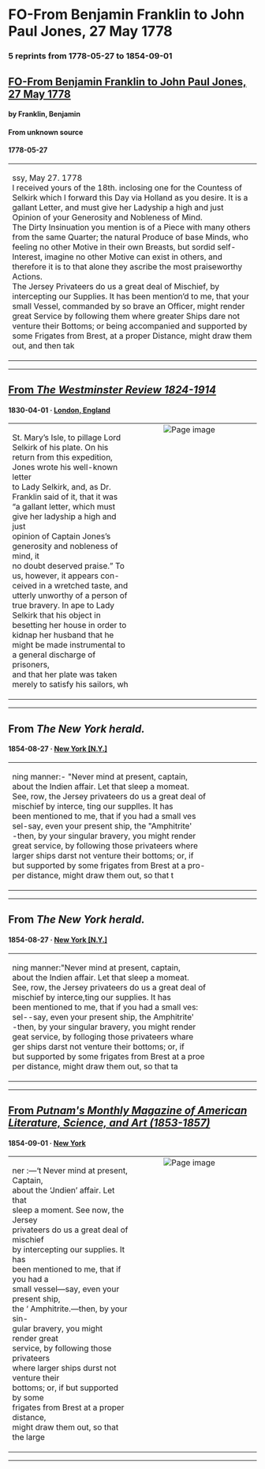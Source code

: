 
# FO-From Benjamin Franklin to John Paul Jones, 27 May 1778

### 5 reprints from 1778-05-27 to 1854-09-01

## [FO-From Benjamin Franklin to John Paul Jones, 27 May 1778](https://founders.archives.gov/documents/Franklin/01-26-02-0477)

#### by Franklin, Benjamin

#### From unknown source

#### 1778-05-27

<table style="width: 100%;"><tr><td style="width: 50%">

ssy, May 27. 1778  
I received yours of the 18th. inclosing one for the Countess of Selkirk which I forward this Day via Holland as you desire. It is a gallant Letter, and must give her Ladyship a high and just Opinion of your Generosity and Nobleness of Mind.  
The Dirty Insinuation you mention is of a Piece with many others from the same Quarter; the natural Produce of base Minds, who feeling no other Motive in their own Breasts, but sordid self-Interest, imagine no other Motive can exist in others, and therefore it is to that alone they ascribe the most praiseworthy Actions.  
The Jersey Privateers do us a great deal of Mischief, by intercepting our Supplies. It has been mention’d to me, that your small Vessel, commanded by so brave an Officer, might render great Service by following them where greater Ships dare not venture their Bottoms; or being accompanied and supported by some Frigates from Brest, at a proper Distance, might draw them out, and then tak
</td></tr></table>

---

## [From _The Westminster Review 1824-1914_](https://archive.org/details/sim_westminster-review_1830-04_12/page/n200/mode/1up?view=theater)

#### 1830-04-01 &middot; [London, England](http://dbpedia.org/resource/London)

<table style="width: 100%;"><tr><td style="width: 50%">

  
St. Mary’s Isle, to pillage Lord Selkirk of his plate. On his  
return from this expedition, Jones wrote his well-known letter  
to Lady Selkirk, and, as Dr. Franklin said of it, that it was  
“a gallant letter, which must give her ladyship a high and just  
opinion of Captain Jones’s generosity and nobleness of mind, it  
no doubt deserved praise.” To us, however, it appears con-  
ceived in a wretched taste, and utterly unworthy of a person of  
true bravery. In ape to Lady Selkirk that his object in  
besetting her house in order to kidnap her husband that he  
might be made instrumental to a general discharge of prisoners,  
and that her plate was taken merely to satisfy his sailors, wh
</td><td style="width: 50%; max-height: 75%; margin: auto; display: block;">
<img alt="Page image" src="https://iiif.archive.org/iiif/sim_westminster-review_1830-04_12&#0036;200/pct:16.929134,66.602748,65.944882,17.577501/600,/0/default.jpg"/>
</td>
</tr></table>

---

## From _The New York herald._

#### 1854-08-27 &middot; [New York [N.Y.]](http://dbpedia.org/resource/New_York_City)

<table style="width: 100%;"><tr><td style="width: 50%">

  
ning manner:- &quot;Never mind at present, captain,  
about the Indien affair. Let that sleep a momeat.  
See, row, the Jersey privateers do us a great deal of  
mischief by interce, ting our supplles. It has  
been mentioned to me, that if you had a small ves­  
sel-say, even your present ship, the &quot;Amphitrite&#x27;  
-then, by your singular bravery, you might render  
great service, by following those privateers where  
larger ships darst not venture their bottoms; or, if  
but supported by some frigates from Brest at a pro-­  
per distance, might draw them out, so that t
</td></tr></table>

---

## From _The New York herald._

#### 1854-08-27 &middot; [New York [N.Y.]](http://dbpedia.org/resource/New_York_City)

<table style="width: 100%;"><tr><td style="width: 50%">

  
ning manner:&quot;Never mind at present, captain,  
about the Indien affair. Let that sleep a momeat.  
See, row, the Jersey privateers do us a great deal of  
mischief by interce,ting our supplies. It has  
been mentioned to me, that if you had a small ves:­  
sel--say, even your present ship, the Amphitrite&#x27;  
-then, by your singular bravery, you might render  
 geat service, by folloging those privateers whare  
ger ships darst not venture their bottoms; or, if  
but supported by some frigates from Brest at a proe­  
per distance, might draw them out, so that ta
</td></tr></table>

---

## [From _Putnam's Monthly Magazine of American Literature, Science, and Art (1853-1857)_](https://archive.org/details/sim_putnams-magazine_1854-09_4_21/page/n49/mode/1up?view=theater)

#### 1854-09-01 &middot; [New York](http://dbpedia.org/resource/New_York_City)

<table style="width: 100%;"><tr><td style="width: 50%">

  
ner :—‘t Never mind at present, Captain,  
about the ‘Jndien’ affair. Let that  
sleep a moment. See now, the Jersey  
privateers do us a great deal of mischief  
by intercepting our supplies. It has  
been mentioned to me, that if you had a  
small vessel—say, even your present ship,  
the ‘ Amphitrite.—then, by your sin-  
gular bravery, you might render great  
service, by following those privateers  
where larger ships durst not venture their  
bottoms; or, if but supported by some  
frigates from Brest at a proper distance,  
might draw them out, so that the large
</td><td style="width: 50%; max-height: 75%; margin: auto; display: block;">
<img alt="Page image" src="https://iiif.archive.org/iiif/sim_putnams-magazine_1854-09_4_21&#0036;49/pct:55.391221,44.089835,33.587786,16.991726/600,/0/default.jpg"/>
</td>
</tr></table>

---

